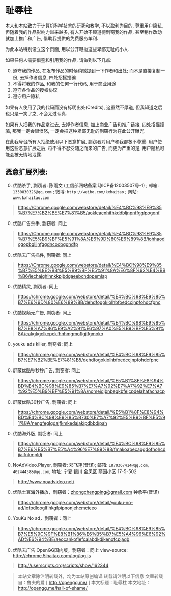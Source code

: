 # 耻辱柱

本人和本站致力于计算机科学技术的研究和教学, 不以盈利为目的, 尊重用户隐私. 但随着我的作品影响力越来越多, 有人开始不顾道德剽窃我的作品, 甚至稍作改动就加上推广和广告, 借助我提供的免费服务牟利.

为此本站特别设立这个页面, 用以公开鞭挞这些卑鄙无耻的小人.

如果任何人需要借鉴和引用我的作品, 请做到以下几点:

0. 遵守我的作品, 在发布作品的时候稍微提到一下作者和出处; 而不是直接复制一份, 去掉作者信息, 四处招摇撞骗
0. 不得将我的作品, 和我的任何一行代码, 用于商业用途
0. 遵守各作品的授权协议
0. 遵守用户隐私

如果有人使用了我的代码而没有标明出处(Credits), 这虽然不厚道, 但我知道之后也只是一笑了之, 不会太过认真.

如果有人把我的作品拿过去, 去掉作者信息, 加上商业广告和推广链接, 四处招摇撞骗, 那我一定会很愤怒, 一定会把这种卑鄙无耻的剽窃行为在此公开曝光.

在此我号召所有人拒绝使用以下恶意扩展, 剽窃者对用户和我都极不尊重. 用户使用这些恶意扩展之后, 将不得不忍受随之而来的广告, 而更为严重的是, 用户隐私可能会被无情地泄露.

## 恶意扩展列表:

0. 优酷杀手, 剽窃者: 陈雨文 (工信部网站备案 琼ICP备12003507号-1) ; 邮箱: `1330830326@qq.com` ; 微博: `http://weibo.com/kxhaitao` ; 网站: `www.kxhaitao.com`
> https://Chrome.google.com/webstore/detail/%E4%BC%98%E9%85%B7%E7%B2%BE%E7%81%B5/aokleacnhifhkddbljnpnffgglpogonf

0. 优酷广告杀手, 剽窃者: 同上
> https://Chrome.google.com/webstore/detail/%E4%BC%98%E9%85%B7%E5%B9%BF%E5%91%8A%E6%9D%80%E6%89%8B/iohhaodcgopbgljjnfggdncoobggndfp

0. 优酷去广告插件, 剽窃者: 同上
> https://Chrome.google.com/webstore/detail/%E4%BC%98%E9%85%B7%E5%8E%BB%E5%B9%BF%E5%91%8A%E6%8F%92%E4%BB%B6/iechajghlhnkkpjbdgaeebchdppemlap

0. 优酷精灵, 剽窃者: 同上
> https://chrome.google.com/webstore/detail/%E4%BC%98%E9%85%B7%E6%9D%80%E6%89%8B/dehdfogokiolhbfoedccjnpfohdcfpnc

0. 优酷视频无广告, 剽窃者: 同上
> https://chrome.google.com/webstore/detail/%E4%BC%98%E9%85%B7%E8%A7%86%E9%A2%91%E6%97%A0%E5%B9%BF%E5%91%8A/cakgkgclkcpekfhnhmgmoflgjlfgmoko

0. youku ads killer, 剽窃者: 同上
> https://chrome.google.com/webstore/detail/%E4%BC%98%E9%85%B7%E7%B2%BE%E7%81%B5/dehdfogokiolhbfoedccjnpfohdcfpnc

0. 屏蔽优酷秒秒秒广告, 剽窃者: 同上
> https://chrome.google.com/webstore/detail/%E5%B1%8F%E8%94%BD%E4%BC%98%E9%85%B7%E7%A7%92%E7%A7%92%E7%A7%92%E5%B9%BF%E5%91%8A/nomeidjbnbegkbfejcpdelahafachacp

0. 屏蔽优酷30秒广告, 剽窃者: 同上
> https://chrome.google.com/webstore/detail/%E5%B1%8F%E8%94%BD%E4%BC%98%E9%85%B730%E7%A7%92%E5%B9%BF%E5%91%8A/nengfeglgdajfkmkedajakipdbbdipah

0. 优酷海外版, 剽窃者: 同上
> https://chrome.google.com/webstore/detail/%E4%BC%98%E9%85%B7%E6%B5%B7%E5%A4%96%E7%89%88/fmakoabecaggdofhohcdjiaifnkmpldj

0. NoAdVideo.Player, 剽窃者: 邓飞翔(音译); 邮箱: `1870367414@qq.com`, `402444388@qq.com`; 地址: 宁夏 银川 金凤区 丽园小区 17-5-502
> http://www.noadvideo.net/

0. 优酷土豆海外播放，剽窃者：zhongchengping@gmail.com 钟承平(音译）
> https://chrome.google.com/webstore/detail/youku-no-ad/iofpdlooglfihkgfpipnonjehcmcieeo

0. YouKu No ad，剽窃者：同上
> https://chrome.google.com/webstore/detail/%E4%BC%98%E9%85%B7%E5%9C%9F%E8%B1%86%E6%B5%B7%E5%A4%96%E6%92%AD%E6%94%BE/aeocankoflefcaiabdkdjkenofcpjagb

0. 优酷去广告 OpenGG国内版，剽窃者：同上 view-source: http://chrome.5ihaitao.com/log/log.js
> http://userscripts.org/scripts/show/162344 


> 本站文章除注明转载外，均为本站原创编译
> 转载请注明以下信息
> 文章转载自：鲁夫的爱 [ http://opengg.me/ ]
> 本文标题：耻辱柱
> 本文地址：http://opengg.me/hall-of-shame/